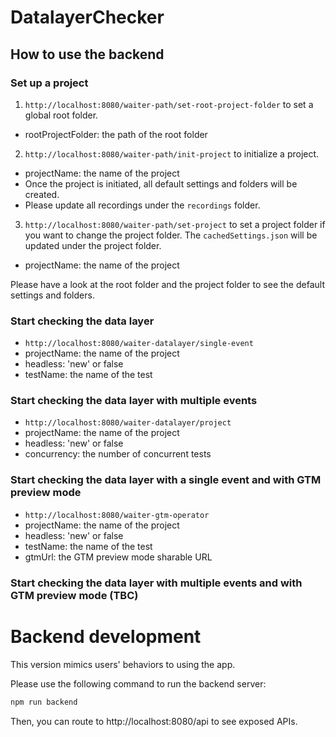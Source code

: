 # DatalayerChecker

## How to use the backend

### Set up a project

1. `http://localhost:8080/waiter-path/set-root-project-folder` to set a global root folder.

- rootProjectFolder: the path of the root folder

2. `http://localhost:8080/waiter-path/init-project` to initialize a project.

- projectName: the name of the project
- Once the project is initiated, all default settings and folders will be created.
- Please update all recordings under the `recordings` folder.

3. `http://localhost:8080/waiter-path/set-project` to set a project folder if you want to change the project folder. The `cachedSettings.json` will be updated under the project folder.

- projectName: the name of the project

Please have a look at the root folder and the project folder to see the default settings and folders.

### Start checking the data layer

- `http://localhost:8080/waiter-datalayer/single-event`
- projectName: the name of the project
- headless: 'new' or false
- testName: the name of the test

### Start checking the data layer with multiple events

- `http://localhost:8080/waiter-datalayer/project`
- projectName: the name of the project
- headless: 'new' or false
- concurrency: the number of concurrent tests

### Start checking the data layer with a single event and with GTM preview mode

- `http://localhost:8080/waiter-gtm-operator`
- projectName: the name of the project
- headless: 'new' or false
- testName: the name of the test
- gtmUrl: the GTM preview mode sharable URL

### Start checking the data layer with multiple events and with GTM preview mode (TBC)

# Backend development

This version mimics users' behaviors to using the app.

Please use the following command to run the backend server:

```bash
npm run backend
```

Then, you can route to http://localhost:8080/api to see exposed APIs.
